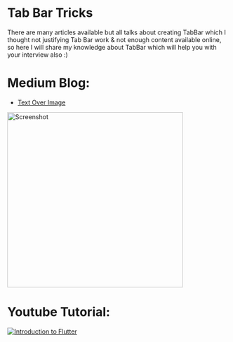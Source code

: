 # Tab Bar Tricks

There are many articles available but all talks about creating TabBar which I thought not justifying Tab Bar work & not enough content available online, so here I will share my knowledge about TabBar which will help you with your interview also :)


# Medium Blog:
- [Text Over Image](https://medium.com/flutterworld/flutter-tabbar-and-tricks-4f36e06025a4)

<img src="assets/output.png" height="400" alt="Screenshot"/> 



# Youtube Tutorial:

[![Introduction to Flutter](https://i.imgur.com/zbWDyCL.png)](https://www.youtube.com/watch?v=s18_Kv1OJmg "Little red riding hood - Click to Watch!")
